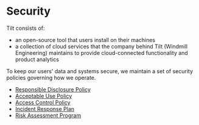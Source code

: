 # Security

Tilt consists of:

- an open-source tool that users install on their machines
- a collection of cloud services that the company behind Tilt (Windmill
  Engineering) maintains to provide cloud-connected functionality and product
  analytics

To keep our users' data and systems secure, we maintain a set of security policies governing how we operate.

- [Responsible Disclosure Policy](https://github.com/tilt-dev/tilt/blob/master/SECURITY.md)
- [Acceptable Use Policy](acceptable-use-policy.md)
- [Access Control Policy](access-control-policy.md)
- [Incident Response Plan](incident-response-plan.md)
- [Risk Assessment Program](risk-assessment-program.md)
